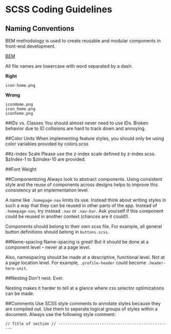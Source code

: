 # SCSS Coding Guidelines
## Naming Conventions
BEM methodology is used to create reusable and modular components in front-end development.

[BEM](http://getbem.com/naming/)

All file names are lowercase with word separated by a dash:

**Right**
```
icon-home.png
```

**Wrong**
```
iconHome.png
icon_home.png
iconhome.png
```

##IDs vs. Classes
You should almost never need to use IDs. Broken behavior due to ID collisions are hard to track down and annoying.

##Color Units
When implementing feature styles, you should only be using color variables provided by colors.scss

##z-index Scale
Please use the z-index scale defined by z-index.scss. $zIndex-1 to $zIndex-10 are provided.

##Font Weight

##Componentizing
Always look to abstract components. Using consistent style and the reuse of components across designs helps to improve this consistency at an implementation level.

A name like `.homepage-nav` limits its use. Instead think about writing styles in such a way that they can be reused in other parts of the app. Instead of `.homepage-nav`, try instead `.nav` or `.nav-bar`. Ask yourself if this component could be reused in another context (chances are it could!).

Components should belong to their own scss file. For example, all general button definitions should belong in `buttons.scss`.

##Name-spacing
Name-spacing is great! But it should be done at a component level – never at a page level.

Also, namespacing should be made at a descriptive, functional level. Not at a page location level. For example, `.profile-header` could become `.header-hero-unit`.

##Nesting
Don't nest. Ever.

Nesting makes it harder to tell at a glance where css selector optimizations can be made.

##Comments
Use SCSS style comments to annotate styles because they are compiled out. Use them to seperate logical groups of styles within a document. Always use the following style comment:
```
// Title of section // --------------------------------------------------
```

